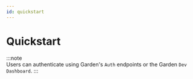```yaml
---
id: quickstart
---
```


# Quickstart

:::note  
Users can authenticate using Garden's `Auth` endpoints or the Garden `Dev Dashboard`.
:::


